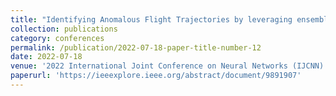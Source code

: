 ```yaml
---
title: "Identifying Anomalous Flight Trajectories by leveraging ensembled outlier detection framework"
collection: publications
category: conferences
permalink: /publication/2022-07-18-paper-title-number-12
date: 2022-07-18
venue: '2022 International Joint Conference on Neural Networks (IJCNN)'
paperurl: 'https://ieeexplore.ieee.org/abstract/document/9891907'
---
```

